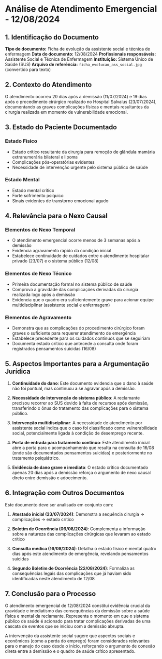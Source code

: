 # Análise de Atendimento Emergencial - 12/08/2024

## 1. Identificação do Documento

**Tipo de documento:** Ficha de evolução da assistente social e técnica de enfermagem
**Data do documento:** 12/08/2024
**Profissionais responsáveis:** Assistente Social e Técnica de Enfermagem
**Instituição:** Sistema Único de Saúde (SUS)
**Arquivo de referência:** `ficha_evolucao_ass_social.jpg` (convertido para texto)

## 2. Contexto do Atendimento

O atendimento ocorreu 20 dias após a demissão (11/07/2024) e 19 dias após o procedimento cirúrgico realizado no Hospital Salvalus (23/07/2024), documentando as graves complicações físicas e mentais resultantes da cirurgia realizada em momento de vulnerabilidade emocional.

## 3. Estado do Paciente Documentado

### Estado Físico
- Estado crítico resultante da cirurgia para remoção de glândula mamária extranumerária bilateral e lipoma
- Complicações pós-operatórias evidentes
- Necessidade de intervenção urgente pelo sistema público de saúde

### Estado Mental
- Estado mental crítico
- Forte sofrimento psíquico
- Sinais evidentes de transtorno emocional agudo

## 4. Relevância para o Nexo Causal

### Elementos de Nexo Temporal
- O atendimento emergencial ocorre menos de 3 semanas após a demissão
- Evidencia agravamento rápido da condição inicial
- Estabelece continuidade de cuidados entre o atendimento hospitalar privado (23/07) e o sistema público (12/08)

### Elementos de Nexo Técnico
- Primeira documentação formal no sistema público de saúde
- Comprova a gravidade das complicações derivadas da cirurgia realizada logo após a demissão
- Evidencia que o quadro era suficientemente grave para acionar equipe multidisciplinar (assistente social e enfermagem)

### Elementos de Agravamento
- Demonstra que as complicações do procedimento cirúrgico foram graves o suficiente para requerer atendimento de emergência
- Estabelece precedente para os cuidados contínuos que se seguiriam
- Documenta estado crítico que antecede a consulta onde foram registrados pensamentos suicidas (16/08)

## 5. Aspectos Importantes para a Argumentação Jurídica

1. **Continuidade do dano**: Este documento evidencia que o dano à saúde não foi pontual, mas continuou a se agravar após a demissão.

2. **Necessidade de intervenção do sistema público**: A reclamante precisou recorrer ao SUS devido à falta de recursos após demissão, transferindo o ônus do tratamento das complicações para o sistema público.

3. **Intervenção multidisciplinar**: A necessidade de atendimento por assistente social indica que o caso foi classificado como vulnerabilidade social, potencialmente ligada à condição de desemprego recente.

4. **Porta de entrada para tratamento contínuo**: Este atendimento inicial abre a porta para o acompanhamento que resulta na consulta de 16/08 (onde são documentados pensamentos suicidas) e posteriormente no tratamento psiquiátrico.

5. **Evidência de dano grave e imediato**: O estado crítico documentado apenas 20 dias após a demissão reforça o argumento de nexo causal direto entre demissão e adoecimento.

## 6. Integração com Outros Documentos

Este documento deve ser analisado em conjunto com:

1. **Atestado inicial (23/07/2024)**: Demonstra a sequência cirurgia → complicações → estado crítico

2. **Boletim de Ocorrência (06/08/2024)**: Complementa a informação sobre a natureza das complicações cirúrgicas que levaram ao estado crítico

3. **Consulta médica (16/08/2024)**: Detalha o estado físico e mental quatro dias após este atendimento de emergência, revelando pensamentos suicidas

4. **Segundo Boletim de Ocorrência (22/08/2024)**: Formaliza as consequências legais das complicações que já haviam sido identificadas neste atendimento de 12/08

## 7. Conclusão para o Processo

O atendimento emergencial de 12/08/2024 constitui evidência crucial da gravidade e imediatismo das consequências da demissão sobre a saúde física e mental da reclamante. Representa o momento em que o sistema público de saúde é acionado para tratar complicações derivadas de uma cascata de eventos que se iniciou com a demissão abrupta.

A intervenção da assistente social sugere que aspectos sociais e econômicos (como a perda do emprego) foram considerados relevantes para o manejo do caso desde o início, reforçando o argumento de conexão direta entre a demissão e o quadro de saúde crítico apresentado.
